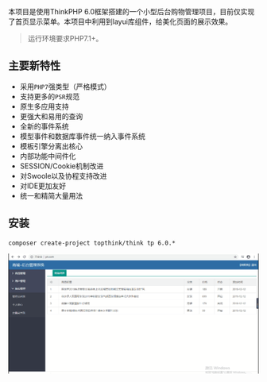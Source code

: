 本项目是使用ThinkPHP 6.0框架搭建的一个小型后台购物管理项目，目前仅实现了首页显示菜单。本项目中利用到layui库组件，给美化页面的展示效果。

> 运行环境要求PHP7.1+。

## 主要新特性

* 采用`PHP7`强类型（严格模式）
* 支持更多的`PSR`规范
* 原生多应用支持
* 更强大和易用的查询
* 全新的事件系统
* 模型事件和数据库事件统一纳入事件系统
* 模板引擎分离出核心
* 内部功能中间件化
* SESSION/Cookie机制改进
* 对Swoole以及协程支持改进
* 对IDE更加友好
* 统一和精简大量用法

## 安装

~~~
composer create-project topthink/think tp 6.0.*
~~~

![image](https://github.com/jijianyong/tp6-demo/blob/master/demo.gif)





